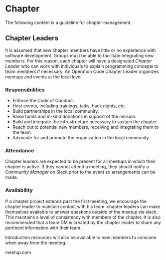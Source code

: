 # Chapter
The following content is a guideline for chapter management.

## Chapter Leaders
It is assumed that new chapter members have little or no experience with software development. Groups must be able to facilitate integrating new members. For this reason, each chapter will have a designated *Chapter Leader* who can work with individuals to explain programming concepts to team members if necessary. An Operation Code Chapter Leader organizes meetups and events at the local level.

### Responsibilities
* Enforce the Code of Conduct.
* Host events, including trainings, talks, hack nights, etc.
* Build partnerships in the local community.
* Raise funds and in-kind donations in support of the mission.
* Build and integrate the infrastructure necessary to sustain the chapter.
* Reach out to potential new members, receiving and integrating them to the team.
* Advocate for and promote the organization in the local community.

### Attendance
Chapter leaders are expected to be present for all meetups in which their chapter is active. If they cannot attend a meeting, they should notify a *Community Manager* on Slack prior to the event so arrangements can be made.

### Availability
If a chapter project extends past the first meeting, we encourage the chapter leader to maintain contact with his team. chapter leaders can make themselves available to answer questions outside of the meetup via slack. This maintains a level of consistency with members of the chapter.  It is also recommended that a team DM is created by the chapter leader to share any pertinent information with their team.

Introduction resources will also be available to new members to consume when away from the meeting.

meetup.com
